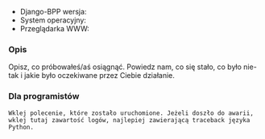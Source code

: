 * Django-BPP wersja:
* System operacyjny:
* Przeglądarka WWW: 

### Opis

Opisz, co próbowałeś/aś osiągnąć. Powiedz nam, co się stało, co było
nie-tak i jakie było oczekiwane przez Ciebie działanie. 

### Dla programistów

```
Wklej polecenie, które zostało uruchomione. Jeżeli doszło do awarii,
wklej tutaj zawartość logów, najlepiej zawierającą traceback języka
Python.
```
